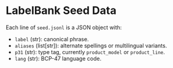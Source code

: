 # LabelBank Seed Data

Each line of `seed.jsonl` is a JSON object with:

- `label` (str): canonical phrase.
- `aliases` (list[str]): alternate spellings or multilingual variants.
- `p31` (str): type tag, currently `product_model` or `product_line`.
- `lang` (str): BCP-47 language code.
